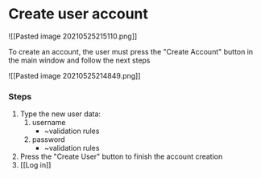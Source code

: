 # Create user account
![[Pasted image 20210525215110.png]]

To create an account, the user must press the "Create Account" button in the main window and follow the next steps

![[Pasted image 20210525214849.png]]

### Steps

1. Type the new user data:
	1. username
		- ~validation rules
	2. password
		- ~validation rules
2. Press the "Create User" button to finish the account creation
3. [[Log in]]